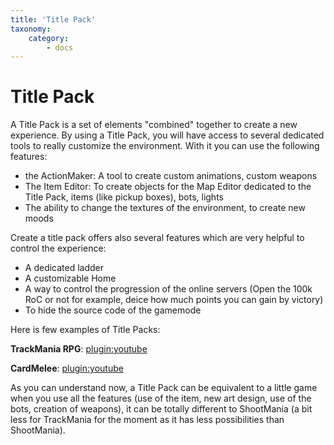 ```yaml
---
title: 'Title Pack'
taxonomy:
    category:
        - docs
---
```


# Title Pack

A Title Pack is a set of elements "combined" together to create a new experience. By using a Title Pack, you will have access to several dedicated tools to really customize the environment. With it you can use the following features:

* the ActionMaker: A tool to create custom animations, custom weapons
* The Item Editor: To create objects for the Map Editor dedicated to the Title Pack, items (like pickup boxes), bots, lights
* The ability to change the textures of the environment, to create new moods

Create a title pack offers also several features which are very helpful to control the experience:

* A dedicated ladder
* A customizable Home
* A way to control the progression of the online servers (Open the 100k RoC or not for example, deice how much points you can gain by victory)
* To hide the source code of the gamemode

Here is few examples of Title Packs:

**TrackMania RPG**:
[plugin:youtube](http://www.youtube.com/embed/MJCvqsYPOP8)

**CardMelee**:
[plugin:youtube](http://www.youtube.com/embed/RS7je0ehHck)

As you can understand now, a Title Pack can be equivalent to a little game when you use all the features (use of the item, new art design, use of the bots, creation of weapons), it can be totally different to ShootMania (a bit less for TrackMania for the moment as it has less possibilities than ShootMania).